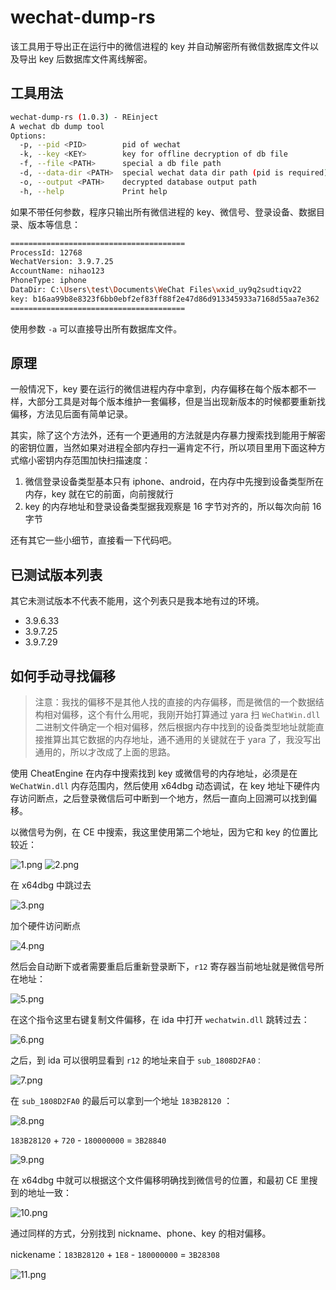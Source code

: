 # wechat-dump-rs

该工具用于导出正在运行中的微信进程的 key 并自动解密所有微信数据库文件以及导出 key 后数据库文件离线解密。

## 工具用法

```bash
wechat-dump-rs (1.0.3) - REinject
A wechat db dump tool
Options:
  -p, --pid <PID>        pid of wechat
  -k, --key <KEY>        key for offline decryption of db file
  -f, --file <PATH>      special a db file path
  -d, --data-dir <PATH>  special wechat data dir path (pid is required)
  -o, --output <PATH>    decrypted database output path
  -h, --help             Print help
```

如果不带任何参数，程序只输出所有微信进程的 key、微信号、登录设备、数据目录、版本等信息：

```bash
=======================================
ProcessId: 12768
WechatVersion: 3.9.7.25
AccountName: nihao123
PhoneType: iphone
DataDir: C:\Users\test\Documents\WeChat Files\wxid_uy9q2sudtiqv22
key: b16aa99b8e8323f6bb0ebf2ef83ff88f2e47d86d913345933a7168d55aa7e362
=======================================
```

使用参数 `-a` 可以直接导出所有数据库文件。

## 原理

一般情况下，key 要在运行的微信进程内存中拿到，内存偏移在每个版本都不一样，大部分工具是对每个版本维护一套偏移，但是当出现新版本的时候都要重新找偏移，方法见后面有简单记录。

其实，除了这个方法外，还有一个更通用的方法就是内存暴力搜索找到能用于解密的密钥位置，当然如果对进程全部内存扫一遍肯定不行，所以项目里用下面这种方式缩小密钥内存范围加快扫描速度：

1. 微信登录设备类型基本只有 iphone、android，在内存中先搜到设备类型所在内存，key 就在它的前面，向前搜就行
2. key 的内存地址和登录设备类型据我观察是 16 字节对齐的，所以每次向前 16 字节

还有其它一些小细节，直接看一下代码吧。

## 已测试版本列表

其它未测试版本不代表不能用，这个列表只是我本地有过的环境。

- 3.9.6.33
- 3.9.7.25
- 3.9.7.29

## 如何手动寻找偏移

> 注意：我找的偏移不是其他人找的直接的内存偏移，而是微信的一个数据结构相对偏移，这个有什么用呢，我刚开始打算通过 yara 扫 `WeChatWin.dll` 二进制文件确定一个相对偏移，然后根据内存中找到的设备类型地址就能直接推算出其它数据的内存地址，通不通用的关键就在于 yara 了，我没写出通用的，所以才改成了上面的思路。

使用 CheatEngine 在内存中搜索找到 key 或微信号的内存地址，必须是在 `WeChatWin.dll` 内存范围内，然后使用 x64dbg 动态调试，在 key 地址下硬件内存访问断点，之后登录微信后可中断到一个地方，然后一直向上回溯可以找到偏移。

以微信号为例，在 CE 中搜索，我这里使用第二个地址，因为它和 key 的位置比较近：

![1.png](images/1.png)
![2.png](images/2.png)

在 x64dbg 中跳过去

![3.png](images/3.png)

加个硬件访问断点

![4.png](images/4.png)

然后会自动断下或者需要重启后重新登录断下，`r12` 寄存器当前地址就是微信号所在地址：

![5.png](images/5.png)

在这个指令这里右键复制文件偏移，在 ida 中打开 `wechatwin.dll` 跳转过去：

![6.png](images/6.png)

之后，到 ida 可以很明显看到 `r12` 的地址来自于 `sub_1808D2FA0：`

![7.png](images/7.png)

在 `sub_1808D2FA0` 的最后可以拿到一个地址 `183B28120` ：

![8.png](images/8.png)

`183B28120` + `720` - `180000000` = `3B28840`

![9.png](images/9.png)

在 x64dbg 中就可以根据这个文件偏移明确找到微信号的位置，和最初 CE 里搜到的地址一致：

![10.png](images/10.png)

通过同样的方式，分别找到 nickname、phone、key 的相对偏移。

nickename：`183B28120` + `1E8` - `180000000` = `3B28308`

![11.png](images/11.png)
